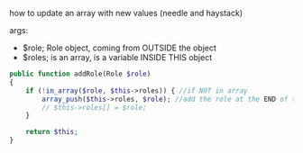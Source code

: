 how to update an array with new values (needle and haystack)

args: 

 * $role; Role object, coming from OUTSIDE the object
 * $roles; is an array, is a variable INSIDE THIS object

```php
public function addRole(Role $role)
{
	if (!in_array($role, $this->roles)) { //if NOT in array
		array_push($this->roles, $role); //add the role at the END of the array
		// $this->roles[] = $role;
	}

	return $this;
}	
```